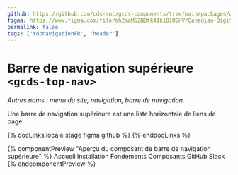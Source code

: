 ```yaml
---
github: https://github.com/cds-snc/gcds-components/tree/main/packages/web/src/components/gcds-top-nav
figma: https://www.figma.com/file/mh2maMG2NBtk41k1O1UGHV/Canadian-Digital-Service%E2%80%A8---GC-Design-System?type=design&node-id=4738-10759&mode=design&t=PaKRkbpFLPNx99bv-0
permalink: false
tags: ['topnavigationFR', 'header']
---
```


# Barre de navigation supérieure <br>`<gcds-top-nav>`

_Autres noms : menu du site, navigation, barre de navigation._

Une barre de navigation supérieure est une liste horizontale de liens de page.

{% docLinks locale stage figma github %}
{% enddocLinks %}

{% componentPreview "Aperçu du composant de barre de navigation supérieure" %}
<gcds-top-nav label="topbar" alignment="right" lang="fr">
  <gcds-nav-link href="#red" slot="home">Accueil</gcds-nav-link>
  <gcds-nav-link href="#red">Installation</gcds-nav-link>
  <gcds-nav-link href="#red">Fondements</gcds-nav-link>
  <gcds-nav-link href="#red" current >Composants</gcds-nav-link>
  <gcds-nav-group menu-label="Nous joindre sous-menu"  open-trigger="Nous joindre">
    <gcds-nav-link href="#red">GitHub</gcds-nav-link>
    <gcds-nav-link href="#red">Slack</gcds-nav-link>
  </gcds-nav-group>
</gcds-top-nav>
{% endcomponentPreview %}

